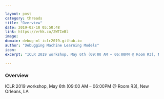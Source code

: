 ```yaml
---

layout: post
category: threads
title: "Overview"
date: 2019-02-10 05:50:48
link: https://vrhk.co/2WTIeBl
image: 
domain: debug-ml-iclr2019.github.io
author: "Debugging Machine Learning Models"
icon: 
excerpt: "ICLR 2019 workshop, May 6th (09:00 AM – 06:00PM @ Room R3), New Orleans, LA"

---
```


### Overview

ICLR 2019 workshop, May 6th (09:00 AM – 06:00PM @ Room R3), New Orleans, LA